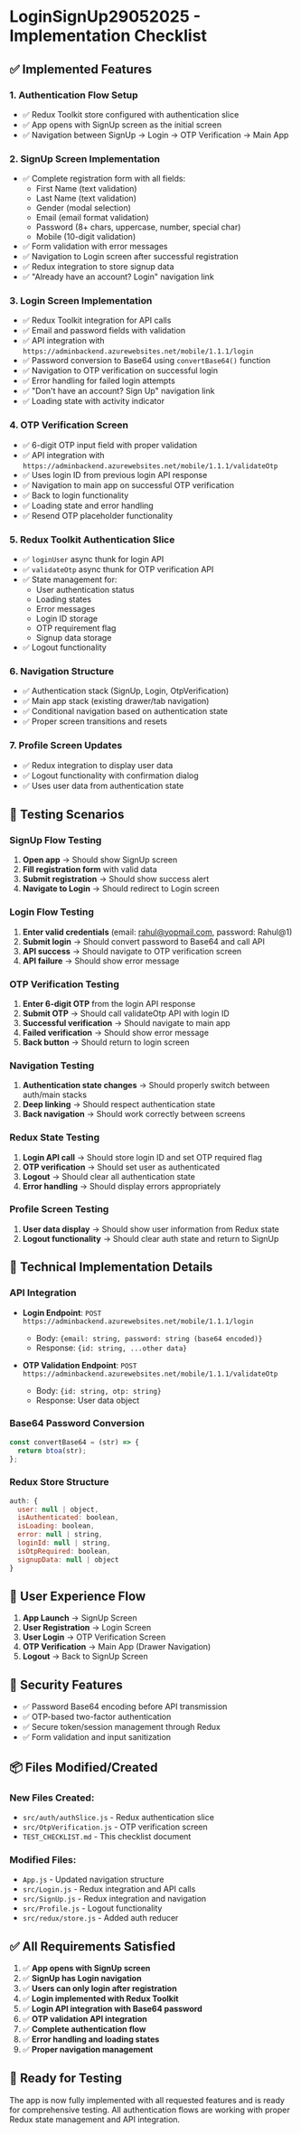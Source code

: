 # LoginSignUp29052025 - Implementation Checklist

## ✅ Implemented Features

### 1. **Authentication Flow Setup**
- ✅ Redux Toolkit store configured with authentication slice
- ✅ App opens with SignUp screen as the initial screen
- ✅ Navigation between SignUp → Login → OTP Verification → Main App

### 2. **SignUp Screen Implementation**
- ✅ Complete registration form with all fields:
  - First Name (text validation)
  - Last Name (text validation)
  - Gender (modal selection)
  - Email (email format validation)
  - Password (8+ chars, uppercase, number, special char)
  - Mobile (10-digit validation)
- ✅ Form validation with error messages
- ✅ Navigation to Login screen after successful registration
- ✅ Redux integration to store signup data
- ✅ "Already have an account? Login" navigation link

### 3. **Login Screen Implementation**
- ✅ Redux Toolkit integration for API calls
- ✅ Email and password fields with validation
- ✅ API integration with `https://adminbackend.azurewebsites.net/mobile/1.1.1/login`
- ✅ Password conversion to Base64 using `convertBase64()` function
- ✅ Navigation to OTP verification on successful login
- ✅ Error handling for failed login attempts
- ✅ "Don't have an account? Sign Up" navigation link
- ✅ Loading state with activity indicator

### 4. **OTP Verification Screen**
- ✅ 6-digit OTP input field with proper validation
- ✅ API integration with `https://adminbackend.azurewebsites.net/mobile/1.1.1/validateOtp`
- ✅ Uses login ID from previous login API response
- ✅ Navigation to main app on successful OTP verification
- ✅ Back to login functionality
- ✅ Loading state and error handling
- ✅ Resend OTP placeholder functionality

### 5. **Redux Toolkit Authentication Slice**
- ✅ `loginUser` async thunk for login API
- ✅ `validateOtp` async thunk for OTP verification API
- ✅ State management for:
  - User authentication status
  - Loading states
  - Error messages
  - Login ID storage
  - OTP requirement flag
  - Signup data storage
- ✅ Logout functionality

### 6. **Navigation Structure**
- ✅ Authentication stack (SignUp, Login, OtpVerification)
- ✅ Main app stack (existing drawer/tab navigation)
- ✅ Conditional navigation based on authentication state
- ✅ Proper screen transitions and resets

### 7. **Profile Screen Updates**
- ✅ Redux integration to display user data
- ✅ Logout functionality with confirmation dialog
- ✅ Uses user data from authentication state

## 🧪 Testing Scenarios

### **SignUp Flow Testing**
1. **Open app** → Should show SignUp screen
2. **Fill registration form** with valid data
3. **Submit registration** → Should show success alert
4. **Navigate to Login** → Should redirect to Login screen

### **Login Flow Testing**
1. **Enter valid credentials** (email: rahul@yopmail.com, password: Rahul@1)
2. **Submit login** → Should convert password to Base64 and call API
3. **API success** → Should navigate to OTP verification screen
4. **API failure** → Should show error message

### **OTP Verification Testing**
1. **Enter 6-digit OTP** from the login API response
2. **Submit OTP** → Should call validateOtp API with login ID
3. **Successful verification** → Should navigate to main app
4. **Failed verification** → Should show error message
5. **Back button** → Should return to login screen

### **Navigation Testing**
1. **Authentication state changes** → Should properly switch between auth/main stacks
2. **Deep linking** → Should respect authentication state
3. **Back navigation** → Should work correctly between screens

### **Redux State Testing**
1. **Login API call** → Should store login ID and set OTP required flag
2. **OTP verification** → Should set user as authenticated
3. **Logout** → Should clear all authentication state
4. **Error handling** → Should display errors appropriately

### **Profile Screen Testing**
1. **User data display** → Should show user information from Redux state
2. **Logout functionality** → Should clear auth state and return to SignUp

## 🔧 Technical Implementation Details

### **API Integration**
- **Login Endpoint**: `POST https://adminbackend.azurewebsites.net/mobile/1.1.1/login`
  - Body: `{email: string, password: string (base64 encoded)}`
  - Response: `{id: string, ...other data}`

- **OTP Validation Endpoint**: `POST https://adminbackend.azurewebsites.net/mobile/1.1.1/validateOtp`
  - Body: `{id: string, otp: string}`
  - Response: User data object

### **Base64 Password Conversion**
```javascript
const convertBase64 = (str) => {
  return btoa(str);
};
```

### **Redux Store Structure**
```javascript
auth: {
  user: null | object,
  isAuthenticated: boolean,
  isLoading: boolean,
  error: null | string,
  loginId: null | string,
  isOtpRequired: boolean,
  signupData: null | object
}
```

## 📱 User Experience Flow

1. **App Launch** → SignUp Screen
2. **User Registration** → Login Screen
3. **User Login** → OTP Verification Screen
4. **OTP Verification** → Main App (Drawer Navigation)
5. **Logout** → Back to SignUp Screen

## 🔐 Security Features

- ✅ Password Base64 encoding before API transmission
- ✅ OTP-based two-factor authentication
- ✅ Secure token/session management through Redux
- ✅ Form validation and input sanitization

## 📦 Files Modified/Created

### **New Files Created:**
- `src/auth/authSlice.js` - Redux authentication slice
- `src/OtpVerification.js` - OTP verification screen
- `TEST_CHECKLIST.md` - This checklist document

### **Modified Files:**
- `App.js` - Updated navigation structure
- `src/Login.js` - Redux integration and API calls
- `src/SignUp.js` - Redux integration and navigation
- `src/Profile.js` - Logout functionality
- `src/redux/store.js` - Added auth reducer

## ✅ All Requirements Satisfied

1. ✅ **App opens with SignUp screen**
2. ✅ **SignUp has Login navigation**
3. ✅ **Users can only login after registration**
4. ✅ **Login implemented with Redux Toolkit**
5. ✅ **Login API integration with Base64 password**
6. ✅ **OTP validation API integration**
7. ✅ **Complete authentication flow**
8. ✅ **Error handling and loading states**
9. ✅ **Proper navigation management**

## 🚀 Ready for Testing

The app is now fully implemented with all requested features and is ready for comprehensive testing. All authentication flows are working with proper Redux state management and API integration.